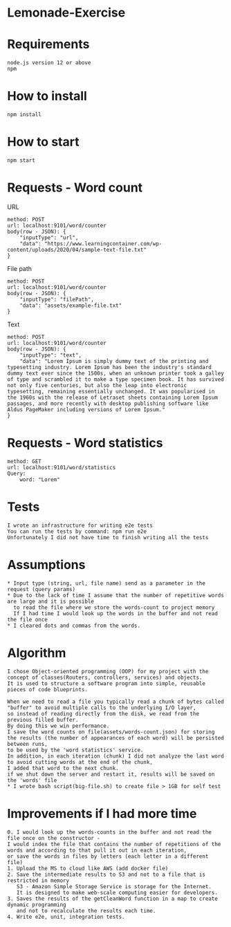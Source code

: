 # Lemonade-Exercise

# Requirements
    
    node.js version 12 or above
    npm

# How to install

    npm install

# How to start

    npm start

# Requests - Word count

URL
    
    method: POST
    url: localhost:9101/word/counter
    body(row - JSON): {
        "inputType": "url",
        "data": "https://www.learningcontainer.com/wp-content/uploads/2020/04/sample-text-file.txt"
    }
File path
    
    method: POST
    url: localhost:9101/word/counter
    body(row - JSON): {
        "inputType": "filePath",
        "data": "assets/example-file.txt"
    }
Text
    
    method: POST
    url: localhost:9101/word/counter
    body(row - JSON): {
        "inputType": "text",
        "data": "Lorem Ipsum is simply dummy text of the printing and typesetting industry. Lorem Ipsum has been the industry's standard dummy text ever since the 1500s, when an unknown printer took a galley of type and scrambled it to make a type specimen book. It has survived not only five centuries, but also the leap into electronic typesetting, remaining essentially unchanged. It was popularised in the 1960s with the release of Letraset sheets containing Lorem Ipsum passages, and more recently with desktop publishing software like Aldus PageMaker including versions of Lorem Ipsum."
    }

# Requests - Word statistics
 
    method: GET
    url: localhost:9101/word/statistics
    Query: 
        word: "Lorem"
# Tests

    I wrote an infrastructure for writing e2e tests
    You can run the tests by command: npm run e2e
    Unfortunately I did not have time to finish writing all the tests

# Assumptions

    * Input type (string, url, file name) send as a parameter in the request (query params)
    * Due to the lack of time I assume that the number of repetitive words are large and it is possible 
      to read the file where we store the words-count to project memory
      If I had time I would look up the words in the buffer and not read the file once
    * I cleared dots and commas from the words.

# Algorithm

    I chose Object-oriented programming (OOP) for my project with the concept of classes(Routers, controllers, services) and objects. 
    It is used to structure a software program into simple, reusable pieces of code blueprints.
    
    When we need to read a file you typically read a chunk of bytes called "buffer" to avoid multiple calls to the underlying I/O layer,
    so instead of reading directly from the disk, we read from the previous filled buffer. 
    By doing this we win performance.
    I save the word counts on file(assets/words-count.json) for storing the results (the number of appearances of each word) will be persisted between runs,
    to be used by the 'word statistics' service.
    In addition, in each iteration (chunk) I did not analyze the last word to avoid cutting words at the end of the chunk,
    I added that word to the next chunk.
    if we shut down the server and restart it, results will be saved on the 'words' file 
    * I wrote bash script(big-file.sh) to create file > 1GB for self test

# Improvements if I had more time

    0. I would look up the words-counts in the buffer and not read the file once on the constructor -
    I would index the file that contains the number of repetitions of the words and according to that pull it out in each iteration, 
    or save the words in files by letters (each letter in a different file)
    1. Upload the MS to cloud like AWS (add docker file)
    2. Save the intermediate results to S3 and not to a file that is restricted in memory
       S3 - Amazon Simple Storage Service is storage for the Internet. 
       It is designed to make web-scale computing easier for developers.
    3. Saves the results of the getCleanWord function in a map to create dynamic programming 
       and not to recalculate the results each time.
    4. Write e2e, unit, integration tests.
